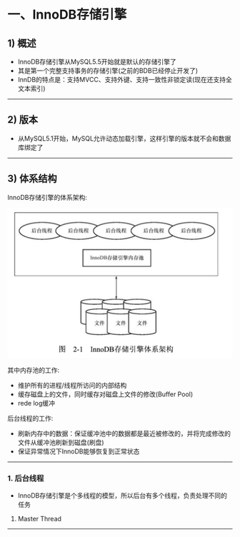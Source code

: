 # 一、InnoDB存储引擎



## 1) 概述

- InnoDB存储引擎从MySQL5.5开始就是默认的存储引擎了
- 其是第一个完整支持事务的存储引擎(之前的BDB已经停止开发了)
- InnDB的特点是：支持MVCC、支持外键、支持一致性非锁定读(现在还支持全文本索引)

<hr>







## 2) 版本

- 从MySQL5.1开始，MySQL允许动态加载引擎，这样引擎的版本就不会和数据库绑定了

<hr>











## 3) 体系结构

InnoDB存储引擎的体系架构:

![Xnip2022-04-04_18-46-54](MySQL技术内幕/Xnip2022-04-04_18-46-54.jpg)



其中内存池的工作:

- 维护所有的进程/线程所访问的内部结构
- 缓存磁盘上的文件，同时缓存对磁盘上文件的修改(Buffer Pool)
- rede log缓冲



后台线程的工作:

- 刷新内存中的数据：保证缓冲池中的数据都是最近被修改的，并将完成修改的文件从缓冲池刷新到磁盘(刷盘)
- 保证异常情况下InnoDB能够恢复到正常状态

<hr>







### 1. 后台线程

- InnoDB存储引擎是个多线程的模型，所以后台有多个线程，负责处理不同的任务





1. Master Thread





















<hr>



























